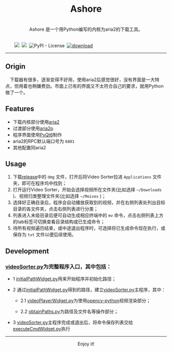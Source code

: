 <h1  align="center">Ashore</h1>

<p align="center"><br>Ashore 是一个用Python编写的内核为aria2的下载工具。<br><br></p>

&emsp;&emsp;![](https://img.shields.io/badge/python-v3.10-blue)&ensp;![](https://img.shields.io/badge/PyQt-v6-yellowgreen)&ensp;![PyPI - License](https://img.shields.io/badge/license-GPL-blue)&ensp;[![download](https://img.shields.io/badge/download-82M-brightgreen)](https://github.com/PanZK/videoSorter/releases)

---

## Origin

&emsp;下载器有很多，逐渐变得不好用，使用aria2后感觉很好，没有界面是一大特点，但用着也稍嫌费劲。市面上已有的界面又不太符合自己的要求，就用Python做了一个。

## Features

- 下载内核部分使用[aria2](https://github.com/aria2/aria2)
- 过渡部分使用[aria2p](https://github.com/pawamoy/aria2p)
- 程序界面使用[PyQt6](https://pypi.org/project/PyQt6/)制作
- aria2的RPC默认端口号为 `6801`
- 其他配置同aria2

## Usage

1. 下载[release](https://github.com/PanZK/videoSorter/releases)中的 `dmg` 文件，打开后将Video Sorter拉进 `Applications` 文件夹，即可在程序坞中找到；
2. 打开运行Video Sorter，开始会选择视频所在文件夹(比如选择 `~/Downloads` )、视频归类整理文件夹(比如选择 `~/Moives` )；
3. 选择好正确目录后，程序会自动播放获取到的视频，并在右侧列表处列出目标目录的各文件夹，点击右侧列表进行分类；
4. 列表进入末级目录后便可自动生成相应终端中的 `mv` 命令，点击右侧列表上方的tab标签可切换查看目录结构或已生成命令；
5. 待所有视频遍历结束，或中途退出程序时，可选择将已生成命令现在执行，或保存为 `txt` 文件以便后续使用。

## Development

###  [videoSorter.py](https://github.com/PanZK/videoSorter/blob/main/videoSorter.py)为完整程序入口，其中包括：

- 1 [initialPathWidget.py](https://github.com/PanZK/videoSorter/blob/main/initialPathWidget.py)用来开始程序并初始化路径；

- 2 通过[initialPathWidget.py](https://github.com/PanZK/videoSorter/blob/main/initialPathWidget.py)得到的路径，建立[videoSorter.py](https://github.com/PanZK/videoSorter/blob/main/videoSorter.py)主程序，其中：
  - 2.1 [videoPlayerWidget.py](https://github.com/PanZK/videoSorter/blob/main/videoPlayerWidget.py)为使用[opencv-python](https://github.com/opencv/opencv-python)视频渲染部分；
  
  - 2.2 [obtainPaths.py](https://github.com/PanZK/videoSorter/blob/main/obtainPaths.py)为路径及文件名等操作部分；
  
- 3 [videoSorter.py](https://github.com/PanZK/videoSorter/blob/main/videoSorter.py)主程序完成或退出后，将命令保存列表交给[executeCmdWidget.py](https://github.com/PanZK/videoSorter/blob/main/executeCmdWidget.py)执行

---

<p align="center">
  Enjoy it!
</p>
